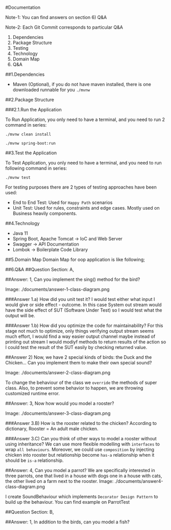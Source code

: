 #Documentation 

Note-1: You can find answers on section 6) Q&A

Note-2: Each Git Commit corresponds to particular Q&A  

1. Dependencies
2. Package Structure
3. Testing
4. Technology
5. Domain Map
6. Q&A

##1.Dependencies

- Maven (Optional), if you do not have maven installed, there is one downloaded runnable for you `./mvnw`


##2.Package Structure

###2.1.Run the Application

To Run Application, you only need to have a terminal,
and you need to run 2 command in series:

    ./mvnw clean install 
    
    ./mvnw spring-boot:run

    
##3.Test the Application

To Test Application, you only need to have a terminal,
and you need to run following command in series:

    ./mvnw test    

For testing purposes there are 2 types of testing approaches have been used:
- End to End Test: Used for `Happy Path` scenarios
- Unit Test: Used for rules, constraints and edge cases. Mostly used on Business heavily components. 
 
##4.Technology

- Java 11
- Spring Boot, Apache Tomcat -> IoC and Web Server 
- Swagger -> API Documentation
- Lombok -> Boilerplate Code Library


##5.Domain Map
Domain Map for oop application is like following;


##6.Q&A
##Question Section: A, 

##Answer: 1, Can you implement the sing() method for the bird?

Image: ./documents/answer-1-class-diagram.png

###Answer 1.a) How did you unit test it?
I would test either what input I would give or side effect - outcome. 
In this case System out stream would have the side effect of SUT (Software Under Test) so I would test what the output will be.

###Answer 1.b) How did you optimize the code for maintainability?
For this stage not much to optimize, only things verifying output stream seems much effort, I would find a way easier output channel
maybe instead of printing out stream I would modiyf methods to return results of the action so I could test the result of the SUT
easily by checking returned value.

##Answer 2) Now, we have 2 special kinds of birds: the Duck and the Chicken... Can you implement them to make their own special sound?

Image: ./documents/answer-2-class-diagram.png

To change the behaviour of the class we `override` the methods of super class. Also, to prevent some behavior to happen, we are throwing customized runtime error.   

##Answer: 3, Now how would you model a rooster?

Image: ./documents/answer-3-class-diagram.png

###Answer 3.B) How is the rooster related to the chicken?
According to dictionary, Rooster = An adult male chicken. 

###Answer 3.C) Can you think of other ways to model a rooster without using inheritance?
We can use more flexible modelling with `interfaces` to wrap `all behaviours`. Moreover, we could use `composition` by 
injecting chicken into rooster but relationship become `has-a` relationship when it should be `is-a` relationship. 


##Answer: 4, Can you model a parrot? We are specifically interested in three parrots, one that lived in a house with dogs one in a house with cats, the other lived on a farm next to the rooster.
Image: ./documents/answer4-class-diagram.png

I create SoundBehaviour which implements `Decorator Design Pattern` to build up the behaviour. You can find example on ParrotTest

##Question Section: B, 

##Answer: 1, In addition to the birds, can you model a fish?
